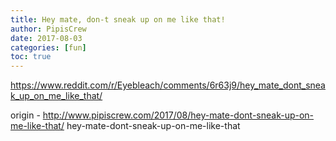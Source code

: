```yaml
---
title: Hey mate, don-t sneak up on me like that!
author: PipisCrew
date: 2017-08-03
categories: [fun]
toc: true
---
```


https://www.reddit.com/r/Eyebleach/comments/6r63j9/hey_mate_dont_sneak_up_on_me_like_that/

origin - http://www.pipiscrew.com/2017/08/hey-mate-dont-sneak-up-on-me-like-that/ hey-mate-dont-sneak-up-on-me-like-that